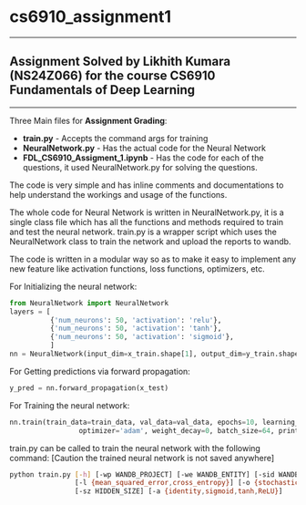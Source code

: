 # cs6910_assignment1
---
## Assignment Solved by Likhith Kumara (NS24Z066) for the course CS6910 Fundamentals of Deep Learning
---
Three Main files for **Assignment Grading**:
- **train.py** - Accepts the command args for training 
- **NeuralNetwork.py** - Has the actual code for the Neural Network
- **FDL_CS6910_Assigment_1.ipynb** - Has the code for each of the questions, it used NeuralNetwork.py for solving the questions.

The code is very simple and has inline comments and documentations to help understand the workings and usage of the functions. 

The whole code for Neural Network is written in NeuralNetwork.py, it is a single class file which has all the functions and methods required to train and test the neural network. train.py is a wrapper script which uses the NeuralNetwork class to train the network and upload the reports to wandb. 

The code is written in a modular way so as to make it easy to implement any new feature like activation functions, loss functions, optimizers, etc.


For Initializing the neural network:
```python
from NeuralNetwork import NeuralNetwork
layers = [
          {'num_neurons': 50, 'activation': 'relu'},
          {'num_neurons': 50, 'activation': 'tanh'},
          {'num_neurons': 50, 'activation': 'sigmoid'},
          ]
nn = NeuralNetwork(input_dim=x_train.shape[1], output_dim=y_train.shape[1], nn_archtre=layers, last_layer_activation='softmax', weight_initializer='xavier')

```

For Getting predictions via forward propagation:
```python
y_pred = nn.forward_propagation(x_test)
```
For Training the neural network:
```python
nn.train(train_data=train_data, val_data=val_data, epochs=10, learning_rate=0.001,
                 optimizer='adam', weight_decay=0, batch_size=64, print_every_epoch=1)
```

train.py can be called to train the neural network with the following command: [Caution the trained neural network is not saved anywhere]
```bash
python train.py [-h] [-wp WANDB_PROJECT] [-we WANDB_ENTITY] [-sid WANDB_SWEEPID] [-d {mnist,fashion_mnist}] [-e EPOCHS] [-b BATCH_SIZE]
                [-l {mean_squared_error,cross_entropy}] [-o {stochastic,momentum,nag,rmsprop,adam,nadam}] [-lr LEARNING_RATE] [-m MOMENTUM] [-beta BETA] [-beta1 BETA1] [-beta2 BETA2] [-eps EPSILON] [-w_d WEIGHT_DECAY] [-w_i {random,xavier}] [-nhl NUM_LAYERS]
                [-sz HIDDEN_SIZE] [-a {identity,sigmoid,tanh,ReLU}]
```
